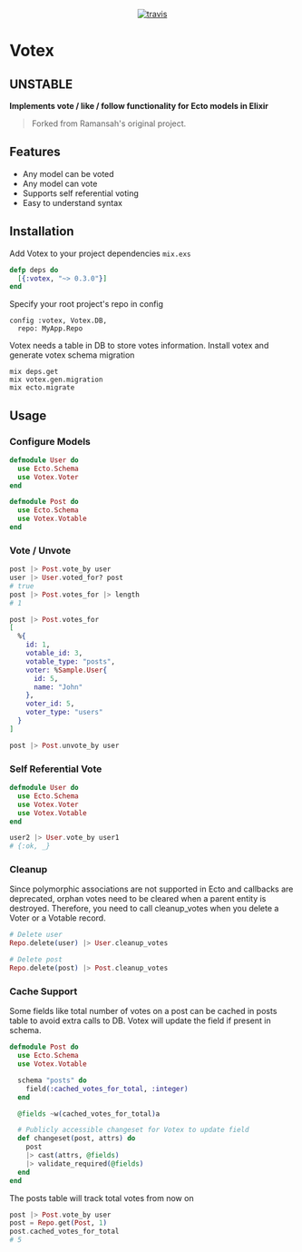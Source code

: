 <p align="center">
  <a href="https://travis-ci.org/ramansah/votex">
    <img src="https://api.travis-ci.org/ramansah/votex.svg" alt="travis" title="build-status"/>
  </a>
</p>

# Votex

## UNSTABLE

**Implements vote / like / follow functionality for Ecto models in Elixir**

> Forked from Ramansah's original project.

## Features

- Any model can be voted
- Any model can vote
- Supports self referential voting
- Easy to understand syntax

## Installation

Add Votex to your project dependencies `mix.exs`

```elixir
defp deps do
  [{:votex, "~> 0.3.0"}]
end
```

Specify your root project's repo in config

```eixir
config :votex, Votex.DB,
  repo: MyApp.Repo
```

Votex needs a table in DB to store votes information. Install votex and generate votex schema migration

```shell
mix deps.get
mix votex.gen.migration
mix ecto.migrate
```

## Usage

### Configure Models

```elixir
defmodule User do
  use Ecto.Schema
  use Votex.Voter
end

defmodule Post do
  use Ecto.Schema
  use Votex.Votable
end
```

### Vote / Unvote

```elixir
post |> Post.vote_by user
user |> User.voted_for? post
# true
post |> Post.votes_for |> length
# 1

post |> Post.votes_for
[
  %{
    id: 1,
    votable_id: 3,
    votable_type: "posts",
    voter: %Sample.User{
      id: 5,
      name: "John"
    },
    voter_id: 5,
    voter_type: "users"
  }
]

post |> Post.unvote_by user
```

### Self Referential Vote

```elixir
defmodule User do
  use Ecto.Schema
  use Votex.Voter
  use Votex.Votable
end

user2 |> User.vote_by user1
# {:ok, _}
```

### Cleanup

Since polymorphic associations are not supported in Ecto and callbacks are deprecated, orphan votes need to be cleared when a parent entity is destroyed. Therefore, you need to call cleanup_votes when you delete a Voter or a Votable record.

```elixir
# Delete user
Repo.delete(user) |> User.cleanup_votes

# Delete post
Repo.delete(post) |> Post.cleanup_votes
```

### Cache Support

Some fields like total number of votes on a post can be cached in posts table to avoid extra calls to DB. Votex will update the field if present in schema.

```elixir
defmodule Post do
  use Ecto.Schema
  use Votex.Votable

  schema "posts" do
    field(:cached_votes_for_total, :integer)
  end

  @fields ~w(cached_votes_for_total)a

  # Publicly accessible changeset for Votex to update field
  def changeset(post, attrs) do
    post
    |> cast(attrs, @fields)
    |> validate_required(@fields)
  end
end
```

The posts table will track total votes from now on

```elixir
post |> Post.vote_by user
post = Repo.get(Post, 1)
post.cached_votes_for_total
# 5
```
